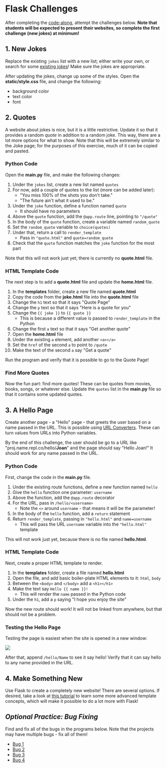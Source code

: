 # Flask Challenges
After completing the [code-along](FlaskCodeAlong.md), attempt the challenges below. **Note that students will be expected to present their websites, so complete the first challenge (new jokes) at minimum!**

## 1. New Jokes
Replace the existing `jokes` list with a new list; either write your own, or search for some [existing jokes](https://parade.com/1041830/marynliles/clean-jokes/)! Make sure the jokes are appropriate.

After updating the jokes, change up some of the styles. Open the **static/style.css** file, and change the following:

- background color
- text color
- font

## 2. Quotes
A website about jokes is nice, but it is a little restrictive. Update it so that it provides a random _quote_ in addition to a random joke. This way, there are a lot more options for what to show. Note that this will be extremely similar to the Joke page; for the purposes of this exercise, much of it can be copied and pasted.

### Python Code
Open the **main.py** file, and make the following changes:

1. Under the `jokes` list, create a new list named `quotes`
1. For now, add a couple of quotes to the list (more can be added later):  
    - "You miss 100% of the shots you don't take."
    - "The future ain't what it used to be."
1. Under the `joke` function, define a function named `quote`  
    - It should have no parameters
1. Above the `quote` function, add the `@app.route` line, pointing to `"/quote"`
1. In the body of the `quote` function, create a variable named `random_quote`
1. Set the `random_quote` variable to `choice(quotes)`
1. Under that, return a call to `render_template`  
    - Pass in `"quote.html"` and `quote=random_quote`
1. Check that the `quote` function matches the `joke` function for the most part

Note that this will not work just yet; there is currently no **quote.html** file.

### HTML Template Code
The next step is to add a **quote.html** file and update the **home.html** file.

1. In the **templates** folder, create a new file named **quote.html**
1. Copy the code from the **joke.html** file into the **quote.html** file
1. Change the `h1` text so that it says "Quote Page"
1. Change the `p` text so that it says "Here is a quote for you"
1. Change the ```{{ joke }}``` to ```{{ quote }}```  
   - This is because a different value is passed to `render_template` in the Python
1. Change the first `a` text so that it says "Get another quote"
1. Open the **home.html** file
1. Under the existing `a` element, add another `<a></a>`
1. Set the `href` of the second `a` to point to `/quote`
1. Make the text of the second `a` say "Get a quote"

Run the program and verify that it is possible to go to the Quote Page!

### Find More Quotes
Now the fun part: find more quotes! These can be quotes from movies, books, songs, or whatever else. Update the `quotes` list in the **main.py** file so that it contains some updated quotes.

## 3. A Hello Page
Create another page - a "Hello" page - that greets the user based on a name passed in the URL. This is possible using [URL Converters](https://exploreflask.com/en/latest/views.html#built-in-converters). These can turn values from URLs into Python variables.

By the end of this challenge, the user should be go to a URL like "proj.name.repl.co/hello/**Joan**" and the page should say "Hello Joan!" It should work for any name passed in the URL.

### Python Code
First, change the code in the **main.py** file.

1. Under the existing route functions, define a new function named `hello`
1. Give the `hello` function one parameter: `username`
1. Above the function, add the `@app.route` decorator
1. For the URL, pass in `/hello/<username>`  
    - Note the `<>` around `username` - that means it will be the parameter!
1. In the body of the `hello` function, add a `return` statement
1. Return `render_template`, passing in `"hello.html"` and `name=username`
    - This will pass the URL `username` variable into the `"hello.html"` template

This will not work just yet, because there is no file named **hello.html**.

### HTML Template Code
Next, create a proper HTML template to render.

1. In the **templates** folder, create a file named **hello.html**
1. Open the file, and add basic boiler-plate HTML elements to it: `html`, `body`
1. Between the `<body>` and `</body>` add a `<h1></h1>`
2. Make the text say ```Hello {{ name }}!```
    - This will render the `name` passed in the Python code
3. Under the `h1`, add a `p` saying "I hope you enjoy the site"

Now the new route should work! It will not be linked from anywhere, but that should not be a problem.

### Testing the Hello Page
Testing the page is easiest when the site is opened in a new window:

![](https://i.imgur.com/TiUlhBV.png)

After that, append `/hello/Name` to see it say hello! Verify that it can say hello to any name provided in the URL.

## 4. Make Something New
Use Flask to create a completely new website! There are several options. If desired, take a look at [this tutorial](https://blog.miguelgrinberg.com/post/the-flask-mega-tutorial-part-ii-templates) to learn some more advanced template concepts, which will make it possible to do a lot more with Flask!

## _Optional Practice: Bug Fixing_
Find and fix all of the bugs in the programs below. Note that the projects may have multiple bugs - fix all of them!

- [Bug 1](https://repl.it/@JosephMaxwell/FlaskBug-1#main.py)
- [Bug 2](https://repl.it/@JosephMaxwell/FlaskBug-2#main.py)
- [Bug 3](https://repl.it/@JosephMaxwell/FlaskBug-3#main.py)
- [Bug 4](https://repl.it/@JosephMaxwell/FlaskBug-4#main.py)